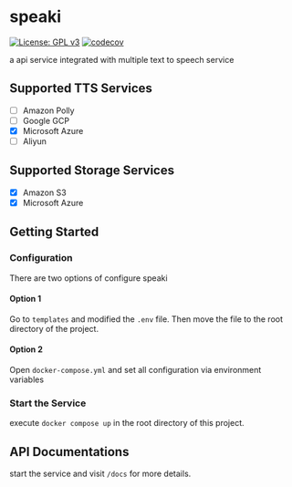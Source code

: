 # speaki

[![License: GPL v3](https://img.shields.io/badge/License-GPLv3-blue.svg)](https://www.gnu.org/licenses/gpl-3.0)
[![codecov](https://codecov.io/gh/jiak94/speaki/branch/master/graph/badge.svg?token=HST9G3RNRN)](https://codecov.io/gh/jiak94/speaki)

a api service integrated with multiple text to speech service

## Supported TTS Services

- [ ] Amazon Polly
- [ ] Google GCP
- [x] Microsoft Azure
- [ ] Aliyun

## Supported Storage Services

- [x] Amazon S3
- [x] Microsoft Azure

## Getting Started

### Configuration

There are two options of configure speaki

#### Option 1

Go to `templates` and modified the `.env` file. Then move the file to the root directory of the project.

#### Option 2

Open `docker-compose.yml` and set all configuration via environment variables

### Start the Service

execute `docker compose up` in the root directory of this project.

## API Documentations

start the service and visit `/docs` for more details.
